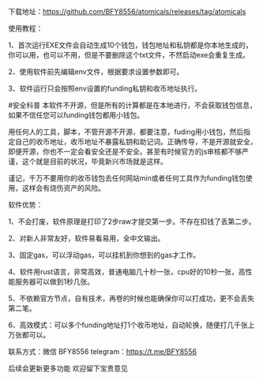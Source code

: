 下载地址：https://github.com/BFY8556/atomicals/releases/tag/atomicals

使用教程：

1、首次运行EXE文件会自动生成10个钱包，钱包地址和私钥都是你本地生成的，你可以用，也可以不用，但是不要删除这个txt文件，不然启动exe会重复生成。

2、使用软件前先编辑env文件，根据要求设置参数即可。

3、软件运行只会按照env设置的funding私钥和收币地址执行。


#安全科普
本软件不开源，但是所有的计算都是在本地进行，不会获取钱包信息，如果不信任您可以funding钱包都用小钱包。


用任何人的工具，脚本，不管开源不开源，都要注意，fuding用小钱包，然后指定自己的收币地址，收币地址不暴露私钥和助记词。正确传导，不是开源就安全，即便开源，你也不一定会看安全还是不安全。甚至有时候官方的js审核都不够严谨，这个就是目前的状况，毕竟新兴市场就是这样。


谨记，千万不要用你的收币钱包去任何网站min或者任何工具作为funding钱包使用，这样会有烧伤资产的风险。

软件优势：

1、不会打废，软件原理是打印了2步raw才提交第一步。不存在扣钱了丢第二步。

2、对新人非常友好，软件易看易用，全中文输出。

3、固定gas，可以浮动gas，可以挂机到你想到的gas才工作。

4、软件用rust语言，非常高效，普通电脑几十秒一张，cpu好的10秒一张，高性能服务器可以做到1秒几张。

5、不依赖官方节点，自有技术，再卷的时候也能确保你可以打成功，更不会丢失第二笔。

6、高效模式：可以多个funding地址打1个收币地址，自动轮换，随便打几千张上万张都可以。


联系方式：微信 BFY8556  telegram：https://t.me/BFY8556


后续会更新更多功能
欢迎留下宝贵意见
